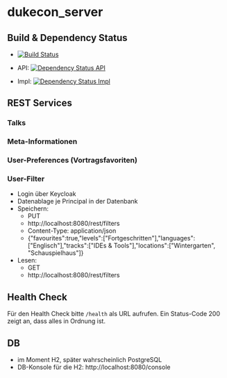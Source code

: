 # dukecon_server

## Build & Dependency Status

* [![Build Status](https://travis-ci.org/dukecon/dukecon_server.svg?branch=master)](https://travis-ci.org/dukecon/dukecon_server)

* API: [![Dependency Status API](https://www.versioneye.com/user/projects/5552099d06c318a32a0000c5/badge.svg?style=flat)](https://www.versioneye.com/user/projects/5552099d06c318a32a0000c5)
* Impl: [![Dependency Status Impl](https://www.versioneye.com/user/projects/555209a206c3183055000123/badge.svg?style=flat)](https://www.versioneye.com/user/projects/555209a206c3183055000123)

## REST Services

### Talks

### Meta-Informationen

### User-Preferences (Vortragsfavoriten)

### User-Filter
* Login über Keycloak
* Datenablage je Principal in der Datenbank
* Speichern:
  * PUT
  * http://localhost:8080/rest/filters
  * Content-Type: application/json
  * {"favourites":true,"levels":["Fortgeschritten"],"languages":["Englisch"],"tracks":["IDEs & Tools"],"locations":["Wintergarten", "Schauspielhaus"]}
* Lesen:
  * GET
  * http://localhost:8080/rest/filters

## Health Check

Für den Health Check bitte `/health` als URL aufrufen.
Ein Status-Code 200 zeigt an, dass alles in Ordnung ist.

## DB

* im Moment H2, später wahrscheinlich PostgreSQL
* DB-Konsole für die H2: http://localhost:8080/console